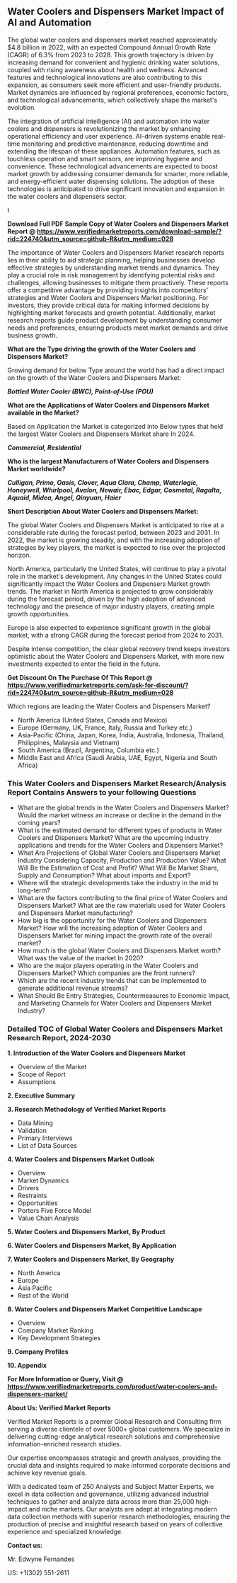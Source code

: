 <h2>Water Coolers and Dispensers Market Impact of AI and Automation</h2><p>The global water coolers and dispensers market reached approximately $4.8 billion in 2022, with an expected Compound Annual Growth Rate (CAGR) of 6.3% from 2023 to 2028. This growth trajectory is driven by increasing demand for convenient and hygienic drinking water solutions, coupled with rising awareness about health and wellness. Advanced features and technological innovations are also contributing to this expansion, as consumers seek more efficient and user-friendly products. Market dynamics are influenced by regional preferences, economic factors, and technological advancements, which collectively shape the market's evolution.</p><p>The integration of artificial intelligence (AI) and automation into water coolers and dispensers is revolutionizing the market by enhancing operational efficiency and user experience. AI-driven systems enable real-time monitoring and predictive maintenance, reducing downtime and extending the lifespan of these appliances. Automation features, such as touchless operation and smart sensors, are improving hygiene and convenience. These technological advancements are expected to boost market growth by addressing consumer demands for smarter, more reliable, and energy-efficient water dispensing solutions. The adoption of these technologies is anticipated to drive significant innovation and expansion in the water coolers and dispensers sector.</p>t</p><p id="" class=""><strong>Download Full PDF Sample Copy of Water Coolers and Dispensers Market Report @ <a href="https://www.verifiedmarketreports.com/download-sample/?rid=224740&utm_source=github-R&utm_medium=028" target="_blank">https://www.verifiedmarketreports.com/download-sample/?rid=224740&utm_source=github-R&utm_medium=028</a></strong></p><p>The importance of&nbsp;Water Coolers and Dispensers Market research reports lies in their ability to aid strategic planning, helping businesses develop effective strategies by understanding market trends and dynamics. They play a crucial role in risk management by identifying potential risks and challenges, allowing businesses to mitigate them proactively. These reports offer a competitive advantage by providing insights into competitors' strategies and Water Coolers and Dispensers Market positioning. For investors, they provide critical data for making informed decisions by highlighting market forecasts and growth potential. Additionally, market research reports guide product development by understanding consumer needs and preferences, ensuring products meet market demands and drive business growth.</p><p><strong>What are the&nbsp;Type driving the growth of the Water Coolers and Dispensers Market?</strong></p><p id="" class="">Growing demand for below Type around the world has had a direct impact on the growth of the Water Coolers and Dispensers Market:</p><em><strong>Bottled Water Cooler (BWC), Point-of-Use (POU)</strong></em></p><strong>What are the&nbsp;Applications&nbsp;of Water Coolers and Dispensers Market available in the Market?</strong></p><p id="" class="">Based on Application the Market is categorized into Below types that held the largest Water Coolers and Dispensers Market share In 2024.</p><em><strong>Commercial, Residential</strong></em></p><strong>Who is the largest Manufacturers of Water Coolers and Dispensers Market worldwide?</strong></p><p><em><strong>Culligan, Primo, Oasis, Clover, Aqua Clara, Champ, Waterlogic, Honeywell, Whirlpool, Avalon, Newair, Ebac, Edgar, Cosmetal, Ragalta, Aquaid, Midea, Angel, Qinyuan, Haier</strong></em></p><p id="" class=""><strong>Short Description About Water Coolers and Dispensers Market:</strong></p><p>The global Water Coolers and Dispensers Market is anticipated to rise at a considerable rate during the forecast period, between 2023 and 2031. In 2022, the market is growing steadily, and with the increasing adoption of strategies by key players, the market is expected to rise over the projected horizon.</p><p>North America, particularly the United States, will continue to play a pivotal role in the market's development. Any changes in the United States could significantly impact the Water Coolers and Dispensers Market growth trends. The market in North America is projected to grow considerably during the forecast period, driven by the high adoption of advanced technology and the presence of major industry players, creating ample growth opportunities.</p><p>Europe is also expected to experience significant growth in the global market, with a strong CAGR during the forecast period from 2024 to 2031.</p><p>Despite intense competition, the clear global recovery trend keeps investors optimistic about the Water Coolers and Dispensers Market, with more new investments expected to enter the field in the future.</p><p id="" class=""><strong>Get Discount On The Purchase Of This Report @ <a href="https://www.verifiedmarketreports.com/ask-for-discount/?rid=224740&utm_source=github-R&utm_medium=028" target="_blank">https://www.verifiedmarketreports.com/ask-for-discount/?rid=224740&utm_source=github-R&utm_medium=028</a></strong></p>Which regions are leading the Water Coolers and Dispensers Market?</p><ul><li>North America (United States, Canada and Mexico)</li><li>Europe (Germany, UK, France, Italy, Russia and Turkey etc.)</li><li>Asia-Pacific (China, Japan, Korea, India, Australia, Indonesia, Thailand, Philippines, Malaysia and Vietnam)</li><li>South America (Brazil, Argentina, Columbia etc.)</li><li>Middle East and Africa (Saudi Arabia, UAE, Egypt, Nigeria and South Africa)</li></ul><h3 id="" class="">This Water Coolers and Dispensers Market Research/Analysis Report Contains Answers to your following Questions</h3><ul><li>What are the global trends in the Water Coolers and Dispensers Market? Would the market witness an increase or decline in the demand in the coming years?</li><li>What is the estimated demand for different types of products in Water Coolers and Dispensers Market? What are the upcoming industry applications and trends for the Water Coolers and Dispensers Market?</li><li>What Are Projections of Global Water Coolers and Dispensers Market Industry Considering Capacity, Production and Production Value? What Will Be the Estimation of Cost and Profit? What Will Be Market Share, Supply and Consumption? What about imports and Export?</li><li>Where will the strategic developments take the industry in the mid to long-term?</li><li>What are the factors contributing to the final price of Water Coolers and Dispensers Market? What are the raw materials used for Water Coolers and Dispensers Market manufacturing?</li><li>How big is the opportunity for the Water Coolers and Dispensers Market? How will the increasing adoption of Water Coolers and Dispensers Market for mining impact the growth rate of the overall market?</li><li>How much is the global Water Coolers and Dispensers Market worth? What was the value of the market In 2020?</li><li>Who are the major players operating in the Water Coolers and Dispensers Market? Which companies are the front runners?</li><li>Which are the recent industry trends that can be implemented to generate additional revenue streams?</li><li>What Should Be Entry Strategies, Countermeasures to Economic Impact, and Marketing Channels for Water Coolers and Dispensers Market Industry?</li></ul><h3 id="" class="">Detailed TOC of Global Water Coolers and Dispensers Market Research Report, 2024-2030</h3><p id="" class=""><strong>1. Introduction of the Water Coolers and Dispensers Market</strong></p><ul><li>Overview of the Market</li><li>Scope of Report</li><li>Assumptions</li></ul><p id="" class=""><strong>2. Executive Summary</strong></p><p id="" class=""><strong>3. Research Methodology of Verified Market Reports</strong></p><ul><li>Data Mining</li><li>Validation</li><li>Primary Interviews</li><li>List of Data Sources</li></ul><p id="" class=""><strong>4. Water Coolers and Dispensers Market Outlook</strong></p><ul><li>Overview</li><li>Market Dynamics</li><li>Drivers</li><li>Restraints</li><li>Opportunities</li><li>Porters Five Force Model</li><li>Value Chain Analysis</li></ul><p id="" class=""><strong>5. Water Coolers and Dispensers Market, By Product</strong></p><p id="" class=""><strong>6. Water Coolers and Dispensers Market, By Application</strong></p><p id="" class=""><strong>7. Water Coolers and Dispensers Market, By Geography</strong></p><ul><li>North America</li><li>Europe</li><li>Asia Pacific</li><li>Rest of the World</li></ul><p id="" class=""><strong>8. Water Coolers and Dispensers Market Competitive Landscape</strong></p><ul><li>Overview</li><li>Company Market Ranking</li><li>Key Development Strategies</li></ul><p id="" class=""><strong>9. Company Profiles</strong></p><p id="" class=""><strong>10. Appendix</strong></p><p id="" class=""><strong>For More Information or Query, Visit @ <a href="https://www.verifiedmarketreports.com/product/water-coolers-and-dispensers-market/" target="_blank">https://www.verifiedmarketreports.com/product/water-coolers-and-dispensers-market/</a></strong></p><p id="" class=""><strong>About Us: Verified Market Reports</strong></p><p id="" class="">Verified Market Reports is a premier Global Research and Consulting firm serving a diverse clientele of over 5000+ global customers. We specialize in delivering cutting-edge analytical research solutions and comprehensive information-enriched research studies.</p><p id="" class="">Our expertise encompasses strategic and growth analyses, providing the crucial data and insights required to make informed corporate decisions and achieve key revenue goals.</p><p id="" class="">With a dedicated team of 250 Analysts and Subject Matter Experts, we excel in data collection and governance, utilizing advanced industrial techniques to gather and analyze data across more than 25,000 high-impact and niche markets. Our analysts are adept at integrating modern data collection methods with superior research methodologies, ensuring the production of precise and insightful research based on years of collective experience and specialized knowledge.</p><p id="" class=""><strong>Contact us:</strong></p><p id="" class="">Mr. Edwyne Fernandes</p><p id="" class="">US: +1(302) 551-2611</p>